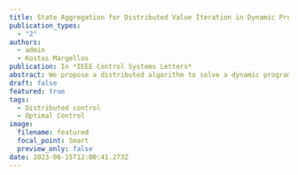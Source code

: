 ```yaml
---
title: State Aggregation for Distributed Value Iteration in Dynamic Programming
publication_types:
  - "2"
authors:
  - admin
  - Kostas Margellos
publication: In *IEEE Control Systems Letters*
abstract: We propose a distributed algorithm to solve a dynamic programming problem with multiple agents, where each agent has only partial knowledge of the state transition probabilities and costs. We provide consensus proofs for the presented algorithm and derive error bounds of the obtained value function with respect to what is considered as the "true solution" obtained from conventional value iteration. To minimize communication overhead between agents, state costs are aggregated and shared between agents only when the updated costs are expected to influence the solution of other agents significantly. We demonstrate the efficacy of the proposed distributed aggregation method to a large-scale urban traffic routing problem. Individual agents compute the fastest route to a common access point and share local congestion information with other agents allowing for fully distributed routing with minimal communication between agents.
draft: false
featured: true
tags:
  - Distributed control
  - Optimal Control
image:
  filename: featured
  focal_point: Smart
  preview_only: false
date: 2023-06-15T12:00:41.273Z
---
```

